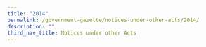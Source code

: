 ```yaml
---
title: "2014"
permalink: /government-gazette/notices-under-other-acts/2014/
description: ""
third_nav_title: Notices under other Acts
---
```

